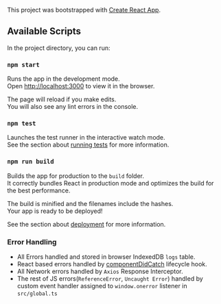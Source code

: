 This project was bootstrapped with [Create React App](https://github.com/facebook/create-react-app).

## Available Scripts

In the project directory, you can run:

### `npm start`

Runs the app in the development mode.<br>
Open [http://localhost:3000](http://localhost:3000) to view it in the browser.

The page will reload if you make edits.<br>
You will also see any lint errors in the console.

### `npm test`

Launches the test runner in the interactive watch mode.<br>
See the section about [running tests](https://facebook.github.io/create-react-app/docs/running-tests) for more information.

### `npm run build`

Builds the app for production to the `build` folder.<br>
It correctly bundles React in production mode and optimizes the build for the best performance.

The build is minified and the filenames include the hashes.<br>
Your app is ready to be deployed!

See the section about [deployment](https://facebook.github.io/create-react-app/docs/deployment) for more information.

### Error Handling
* All Errors handled and stored in browser IndexedDB `logs` table.
* React based errors handled by [componentDidCatch](https://reactjs.org/blog/2017/07/26/error-handling-in-react-16.html) lifecycle hook.
* All Network errors handled by `Axios` Response Interceptor.
* The rest of JS errors(`ReferenceError`, `Uncaught Error`) handled by custom event handler assigned to `window.onerror` listener in `src/global.ts`

